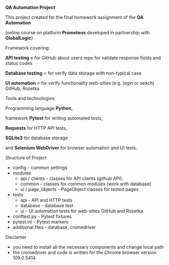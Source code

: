 **QA Automation Project**

This project created for the final homework assignment of the **QA Automation**

(online course on platform **Prometeus** developed in partnership with **GlobalLogic**)

Framework covering:

**API testing =** for GitHub about users repo for validate response fields and status codes

**Database testing** = for verify data storage with non-typical case

**UI automation** = for verify functionality web-sities (e.g. login or seach) GitHub, Rozetka

Tools and technologies:

Programming language **Python**,

framework **Pytest** for writing automated tests,

**Requests** for HTTP API tests,

**SQLite3** for database storage

and **Selenium WebDriver** for browser automation and UI tests.

Structure of Project

- config - common settings
- modules
  - api / clients - classes for API clients (github API).
  - common - classes for common modules (work with database)
  - ui / page_objects - PageObject classes for tested pages
- tests
  - api - API and HTTP tests
  - database - database test
  - ui - UI automation tests for web-sities GitHub and Rozetka
- conftest.py - Pytest fixtures
- pytest.ini - Pytest markers
- additional files - database, cromedriver

Disclamer

- you need to install all the necessary components and change local path
- the cromedriver and code is written for the Chrome browser version 109.0.5414
